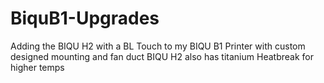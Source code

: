 # BiquB1-Upgrades
Adding the BIQU H2 with a BL Touch to my BIQU B1 Printer with custom designed mounting and fan duct
BIQU H2 also has titanium Heatbreak for higher temps
